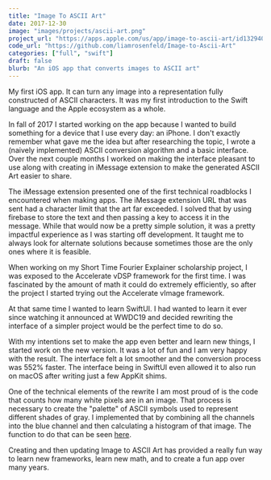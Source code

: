 ```yaml
---
title: "Image To ASCII Art"
date: 2017-12-30
image: "images/projects/ascii-art.png"
project_url: "https://apps.apple.com/us/app/image-to-ascii-art/id1329402459"
code_url: "https://github.com/liamrosenfeld/Image-to-Ascii-Art"
categories: ["full", "swift"]
draft: false
blurb: "An iOS app that converts images to ASCII art"
---
```


My first iOS app. It can turn any image into a representation fully constructed of ASCII characters. It was my first introduction to the Swift language and the Apple ecosystem as a whole.

In fall of 2017 I started working on the app because I wanted to build something for a device that I use every day: an iPhone. I don't exactly remember what gave me the idea but after researching the topic, I wrote a (naively implemented) ASCII conversion algorithm and a basic interface. Over the next couple months I worked on making the interface pleasant to use along with creating in iMessage extension to make the generated ASCII Art easier to share.

The iMessage extension presented one of the first technical roadblocks I encountered when making apps. The iMessage extension URL that was sent had a character limit that the art far exceeded. I solved that by using firebase to store the text and then passing a key to access it in the message. While that would now be a pretty simple solution, it was a pretty impactful experience as I was starting off development. It taught me to always look for alternate solutions because sometimes those are the only ones where it is feasible.

When working on my Short Time Fourier Explainer scholarship project, I was exposed to the Accelerate vDSP framework for the first time. I was fascinated by the amount of math it could do extremely efficiently, so after the project I started trying out the Accelerate vImage framework.

At that same time I wanted to learn SwiftUI. I had wanted to learn it ever since watching it announced at WWDC19 and decided rewriting the interface of a simpler project would be the perfect time to do so.

With my intentions set to make the app even better and learn new things, I started work on the new version. It was a lot of fun and I am very happy with the result. The interface felt a lot smoother and the conversion process was 552% faster. The interface being in SwiftUI even allowed it to also run on macOS after writing just a few AppKit shims.

One of the technical elements of the rewrite I am most proud of is the code that counts how many white pixels are in an image. That process is necessary to create the "palette" of ASCII symbols used to represent different shades of gray. I implemented that by combining all the channels into the blue channel and then calculating a histogram of that image. The function to do that can be seen [here](https://github.com/liamrosenfeld/Image-to-Ascii-Art/blob/c67f1240b76d2cfceb3751e874eec039ce68d73a/Shared/AsciiConverter/AsciiPalette.swift#L32).

Creating and then updating Image to ASCII Art has provided a really fun way to learn new frameworks, learn new math, and to create a fun app over many years.

